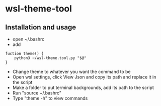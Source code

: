 # wsl-theme-tool
 
## Installation and usage
- open ~/.bashrc
- add

```
fuction theme() {
    python3 ~/wsl-theme.tool.py "$@"
}
```

- Change theme to whatever you want the command to be
- Open wsl settings, click View Json and copy its path and replace it in the script
- Make a folder to put terminal backgrounds, add its path to the script
- Run "source ~/.bashrc"
- Type "theme -h" to view commands
